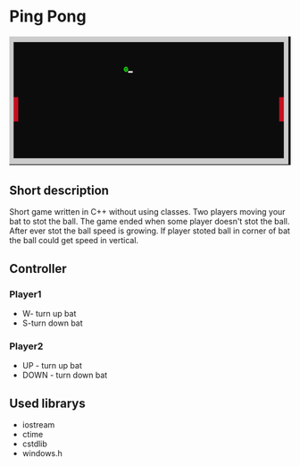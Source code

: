 # Ping Pong
![](./main.png)
## Short description
Short game written in C++ without using classes. Two players moving your bat to stot the ball.
The game ended when some player doesn't stot the ball. After ever stot the ball speed is growing. If player stoted ball in corner of bat the 
ball could get speed in vertical.
## Controller
### Player1 
* W- turn up bat 
* S-turn down bat
### Player2 
* UP - turn up bat 
* DOWN - turn down bat
## Used librarys
* iostream
* ctime
* cstdlib
* windows.h
